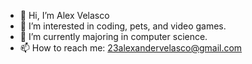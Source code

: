 - 👋 Hi, I’m Alex Velasco
- 👀 I’m interested in coding, pets, and video games.
- 🌱 I’m currently majoring in computer science.
- 📫 How to reach me: 23alexandervelasco@gmail.com
